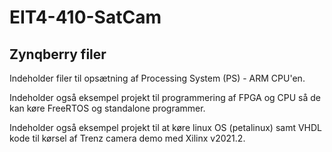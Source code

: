 # EIT4-410-SatCam

## Zynqberry filer
Indeholder filer til opsætning af Processing System (PS) - ARM CPU'en.

Indeholder også eksempel projekt til programmering af FPGA og CPU så de kan køre FreeRTOS og standalone programmer. 

Indeholder også eksempel projekt til at køre linux OS (petalinux) samt VHDL kode til kørsel af Trenz camera demo med Xilinx v2021.2.
